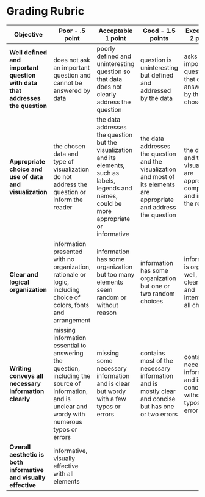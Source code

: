 # Grading Rubric

| **Objective** |Poor - .5 point | Acceptable 1 point | Good - 1.5 points  | Excellent - 2 points | Points |
| ------------- | ------------- | ------------ | --------------- | -------- | ---------- |
| **Well defined and important question with data that addresses the question** | does not ask an important question and cannot be answered by data | poorly defined and uninteresting question so that data does not clearly address the question | question is uninteresting but defined and addressed by the data | asks an important question that can be answered by the chosen data | 
| **Appropriate choice and use of data and visualization** | the chosen data and type of visualization do not address the question or inform the reader | the data addresses the question but the visualization and its elements, such as labels, legends and names, could be more appropriate or informative | the data addresses the question and the visualization and most of its elements are appropriate and address the question | the data and the visualization are appropriate, complete and inform the reader
| **Clear and logical organization** | information presented with no organization, rationale or logic, including choice of colors, fonts and arrangement | information has some organization but too many elements seem random or without reason | information has some organization but one or two random choices | information is organized well, with a clear logic and intention for all choices |
| **Writing conveys all necessary information clearly** | missing information essential to answering the question, including the source of information, and is unclear and wordy with numerous typos or errors | missing some necessary information and is clear but wordy with a few typos or errors | contains most of the necessary information and is mostly clear and concise but has one or two errors | contains all necessary information and is clear, concise without typos or errors |
|**Overall aesthetic is both informative and visually effective** | informative, visually effective with all elements
